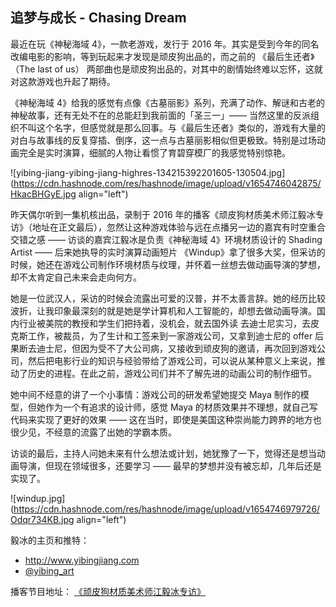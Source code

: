 ## 追梦与成长 - Chasing Dream

最近在玩《神秘海域 4》，一款老游戏，发行于 2016 年。其实是受到今年的同名改编电影的影响，等到玩起来才发现是顽皮狗出品的，而之前的 《最后生还者》（The last of us） 两部曲也是顽皮狗出品的，对其中的剧情始终难以忘怀，这就对这款游戏也升起了期待。

《神秘海域 4》给我的感觉有点像《古墓丽影》系列，充满了动作、解谜和古老的神秘故事，还有无处不在的总能赶到我前面的「圣三一」—— 当然这里的反派组织不叫这个名字，但感觉就是那么回事。与《最后生还者》类似的，游戏有大量的对白与故事线的反复穿插、倒序，这一点与古墓丽影相似但更极致。特别是过场动画完全是实时演算，细腻的人物让看惯了育碧穿模厂的我感觉特别惊艳。

![yibing-jiang-yibing-jiang-highres-134215392201605-130504.jpg](https://cdn.hashnode.com/res/hashnode/image/upload/v1654746042875/HkacBHGyE.jpg align="left")

昨天偶尔听到一集机核出品，录制于 2016 年的播客《顽皮狗材质美术师江毅冰专访》（地址在正文最后），忽然让这种游戏体验与远在点播另一边的嘉宾有时空重合交错之感 —— 访谈的嘉宾江毅冰是负责《神秘海域 4》环境材质设计的 Shading Artist —— 后来她执导的实时演算动画短片 《Windup》拿了很多大奖，但采访的时候，她还在游戏公司制作环境材质与纹理，并怀着一丝想去做动画导演的梦想，却不太肯定自己未来会走向何方。

她是一位武汉人，采访的时候会流露出可爱的汉普，并不太善言辞。她的经历比较波折，让我印象最深刻的就是她是学计算机和人工智能的，却想去做动画导演。国内行业被美院的教授和学生们把持着，没机会，就去国外读 去迪士尼实习，去皮克斯工作，被裁员，为了生计和工签来到一家游戏公司，又拿到迪士尼的 offer 后果断去迪士尼，但因为受不了大公司病，又接收到顽皮狗的邀请，再次回到游戏公司，然后把电影行业的知识与经验带给了游戏公司，可以说从某种意义上来说，推动了历史的进程。在此之前，游戏公司们并不了解先进的动画公司的制作细节。

她中间不经意的讲了一个小事情：游戏公司的研发希望她提交 Maya 制作的模型，但她作为一个有追求的设计师，感觉 Maya 的材质效果并不理想，就自己写代码来实现了更好的效果 —— 这在当时，即使是美国这种崇尚能力跨界的地方也很少见，不经意的流露了出她的学霸本质。

访谈的最后，主持人问她未来有什么想法或计划，她犹豫了一下，觉得还是想当动画导演，但现在领域很多，还要学习 —— 最早的梦想并没有被忘却，几年后还是实现了。

![windup.jpg](https://cdn.hashnode.com/res/hashnode/image/upload/v1654746979726/Odqr734KB.jpg align="left")

毅冰的主页和推特：
- http://www.yibingjiang.com 
- [@yibing_art](https://twitter.com/yibing_art)

播客节目地址：
[《顽皮狗材质美术师江毅冰专访》](https://www.gcores.com/radios/19409)

